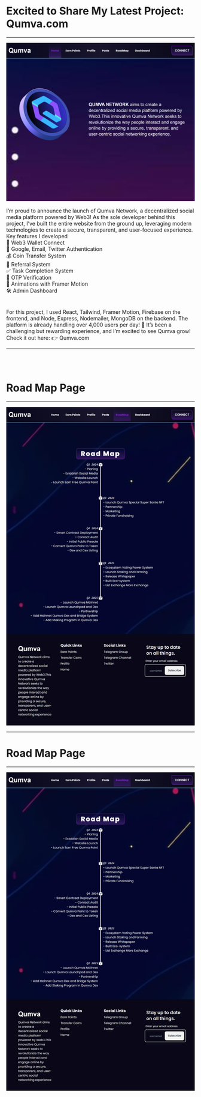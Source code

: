 <h1>Excited to Share My Latest Project: Qumva.com </h1>
<hr>

<img src="https://raw.githubusercontent.com/ayon121/Qumva-Project/refs/heads/main/qumva.com_%20(5).png" alt="main img">

I’m proud to announce the launch of Qumva Network, a decentralized social media platform powered by Web3! As the sole developer behind this project, I’ve built the entire website from the ground up, leveraging modern technologies to create a secure, transparent, and user-focused experience. <br>
Key features I developed <br>
🔗 Web3 Wallet Connect <br>
🔐 Google, Email, Twitter Authentication <br>
💰 Coin Transfer System <br>
🎯 Referral System <br>
✅ Task Completion System <br>
🔑 OTP Verification <br>
🎨 Animations with Framer Motion <br>
🛠️ Admin Dashboard <br>
<br>
<br>
For this project, I used React, Tailwind, Framer Motion, Firebase on the frontend, and Node, Express, Nodemailer, MongoDB on the backend. The platform is already handling over 4,000 users per day! 🎉
It’s been a challenging but rewarding experience, and I’m excited to see Qumva grow!
Check it out here: 👉 Qumva.com
<hr>

<br>
<br>
<h1>Road Map Page</h1>
<hr>
<img src="https://raw.githubusercontent.com/ayon121/Qumva-Project/refs/heads/main/qumva.com_%20(7).png" alt="roadmap page">
<br>
<hr>
<h1>Road Map Page</h1>
<hr>
<img src="https://raw.githubusercontent.com/ayon121/Qumva-Project/refs/heads/main/qumva.com_%20(7).png" alt="roadmap page">
<br>



